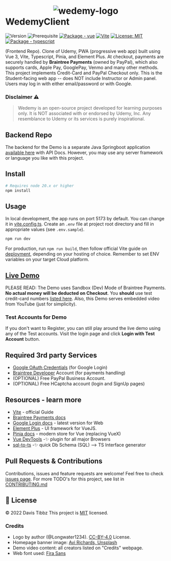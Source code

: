 <h1>
<div align="center"><img src="src/assets/logo_final_purple.png" alt="wedemy-logo"/> </div>
<div>WedemyClient</div>
</h1>

![Version](https://img.shields.io/badge/version-1.3.0-blue.svg?cacheSeconds=2592000)
![Prerequisite](https://img.shields.io/badge/node-20.x-blue.svg)
[![Package - vue](https://img.shields.io/github/package-json/dependency-version/Longwater1234/wedemyclient/vue?color=blue)](https://www.npmjs.com/package/vue)
[![Vite](https://img.shields.io/badge/vite-%23646CFF.svg?style=flat&logo=vite&logoColor=white)](https://www.npmjs.com/package/vite)
[![License: MIT](https://img.shields.io/github/license/Longwater1234/WedemyClient)](https://github.com/Longwater1234/WedemyClient/blob/master/LICENSE)
[![Package - typescript](https://img.shields.io/github/package-json/dependency-version/Longwater1234/wedemyclient/dev/typescript?color=blue)](https://www.npmjs.com/package/typescript)

(Frontend Repo). Clone of Udemy, PWA (progressive web app) built using Vue 3, Vite, Typescript, Pinia, and Element Plus.
At checkout, payments are securely handled by **Braintree Payments** (owned by PayPal), which also supports cards, Apple
Pay, GooglePay, Venmo and many other methods. This project implements Credit-Card and PayPal Checkout only. This is the
Student-facing web app -- does NOT include Instructor or Admin panel. Users may log in with either email/password or
with Google.

### Disclaimer ⚠

> Wedemy is an open-source project developed for learning purposes only. It is NOT associated with or endorsed
> by Udemy, Inc. Any resemblance to Udemy or its services is purely inspirational.

## Backend Repo

The backend for the Demo is a separate Java Springboot
application [available here](https://github.com/Longwater1234/WedemyServer) with API Docs. However, you may use any
server framework or language you like with this project.

## Install

```sh
# Requires node 20.x or higher
npm install
```

## Usage

In local development, the app runs on port 5173 by default. You can change it in [vite.config.ts](vite.config.ts).
Create an `.env` file at project root directory and fill in appropriate values (see `.env.sample`).

```sh
npm run dev
```

For production, run `npm run build`, then follow official Vite guide
on [deployment](https://vitejs.dev/guide/static-deploy.html), depending on your hosting of choice. Remember to set ENV
variables on your target Cloud platform.

## [Live Demo](https://wedemy.up.railway.app/)

PLEASE READ: The Demo uses Sandbox (Dev) Mode of Braintree Payments. **No actual money will be deducted on Checkout**.
You **should** use test credit-card
numbers [listed here](https://developer.paypal.com/braintree/docs/guides/credit-cards/testing-go-live/java). Also, this
Demo serves embedded video from YouTube (just for simplicity).

### Test Accounts for Demo

If you don't want to Register, you can still play around the live demo using any of the Test accounts. Visit the login
page and click **Login with Test Account** button.

## Required 3rd party Services

- [Google OAuth Credentials](https://console.developers.google.com/apis/credentials) (for Google Login)
- [Braintree Developer](https://developer.paypal.com/braintree/docs) Account (for payments handling)
- (OPTIONAL) Free PayPal Business Account.
- (OPTIONAL) Free HCaptcha account (login and SignUp pages)

## Resources - learn more

- [Vite](https://vitejs.dev/guide/) - official Guide
- [Braintree Payments docs](https://developer.paypal.com/braintree/docs/guides/drop-in/setup-and-integration/javascript/v3)
- [Google Login docs](https://developers.google.com/identity/gsi/web/guides/overview) - latest version for Web
- [Element Plus](https://element-plus.org/en-US/) - UI framework for VueJS.
- [Pinia docs](https://pinia.vuejs.org/) - modern store for Vue (replacing VueX)
- [Vue DevTools](https://devtools.vuejs.org/guide/installation.html) -✨ plugin for all major Browsers
- [sql-to-ts](https://rmp135.github.io/sql-ts/) -✨ quick Db Schema (SQL) --> TS Interface generator

## Pull Requests & Contributions

Contributions, issues and feature requests are welcome!
Feel free to check [issues page](https://github.com//Longwater1234/WedemyClient/issues). For more TODO's for this
project, see list in [CONTRIBUTING.md](CONTRIBUTING.md)

## 📝 License

&copy; 2022 Davis Tibbz
This project is [MIT](https://github.com/Longwater1234/WedemyClient/blob/master/LICENSE) licensed.

### Credits

- Logo by author (@Longwater1234). [CC-BY-4.0](https://creativecommons.org/licenses/by/4.0/?ref=chooser-v1) License.
- Homepage banner image: [Avi Richards, Unsplash](https://unsplash.com/@avirichards)
- Demo video content: all creators listed on "Credits" webpage.
- Web font used: [Fira Sans](https://fonts.google.com/specimen/Fira%20Sans)
